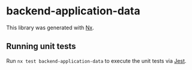 # backend-application-data

This library was generated with [Nx](https://nx.dev).

## Running unit tests

Run `nx test backend-application-data` to execute the unit tests via [Jest](https://jestjs.io).
